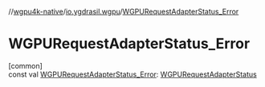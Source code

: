 //[wgpu4k-native](../../index.md)/[io.ygdrasil.wgpu](index.md)/[WGPURequestAdapterStatus_Error](-w-g-p-u-request-adapter-status_-error.md)

# WGPURequestAdapterStatus_Error

[common]\
const val [WGPURequestAdapterStatus_Error](-w-g-p-u-request-adapter-status_-error.md): [WGPURequestAdapterStatus](-w-g-p-u-request-adapter-status/index.md)